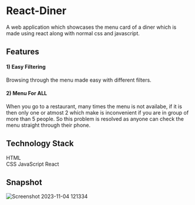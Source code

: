 # React-Diner
A web application which showcases the menu card of a diner which is made using react along with normal css and javascript.

## Features

#### 1) Easy Filtering
Browsing through the menu made easy with different filters.

#### 2) Menu For ALL
When you go to a restaurant, many times the menu is not availabe, if it is then only one or atmost 2 which make is inconvenient if you are in group of more than 5 people. So this problem is resolved as anyone can check the menu straight through their phone.

## Technology Stack
HTML <br>
CSS
JavaScript
React

## Snapshot

![Screenshot 2023-11-04 121334](https://github.com/pranav-saluja-125/React-Diner/assets/111756527/e65a8ae6-3b90-49a7-8690-2422d0d25d70)

